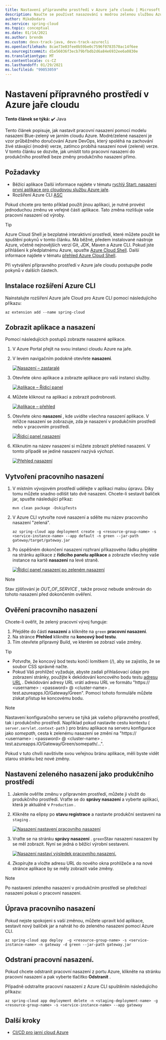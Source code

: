 ```yaml
---
title: Nastavení přípravného prostředí v Azure jaře cloudu | Microsoft Docs
description: Naučte se používat nasazování s modrou zelenou službou Azure Pramenitého cloudu
author: MikeDodaro
ms.service: spring-cloud
ms.topic: conceptual
ms.date: 01/14/2021
ms.author: brendm
ms.custom: devx-track-java, devx-track-azurecli
ms.openlocfilehash: 8cae73e03fee0b59be0c7596f0783570ac14f6ee
ms.sourcegitcommit: d1e56036f3ecb79bfbdb2d6a84e6932ee6a0830e
ms.translationtype: MT
ms.contentlocale: cs-CZ
ms.lasthandoff: 01/29/2021
ms.locfileid: "99053059"
---
```

# <a name="set-up-a-staging-environment-in-azure-spring-cloud"></a>Nastavení přípravného prostředí v Azure jaře cloudu

**Tento článek se týká:** ✔️ Java

Tento článek popisuje, jak nastavit pracovní nasazení pomocí modelu nasazení Blue-zelený ve jarním cloudu Azure. Modré/zelené nasazení je vzor průběžného doručování Azure DevOps, který spoléhá na zachování živé stávající (modré) verze, zatímco probíhá nasazení nové (zelené) verze. V tomto článku se dozvíte, jak umístit toto pracovní nasazení do produkčního prostředí beze změny produkčního nasazení přímo.

## <a name="prerequisites"></a>Požadavky

* Běžící aplikace  Další informace najdete v tématu [rychlý Start: nasazení první aplikace pro cloudovou službu Azure jaře](spring-cloud-quickstart.md).
* Rozšíření Azure CLI [ASC](https://docs.microsoft.com/cli/azure/azure-cli-extensions-overview)

Pokud chcete pro tento příklad použít jinou aplikaci, je nutné provést jednoduchou změnu ve veřejné části aplikace.  Tato změna rozlišuje vaše pracovní nasazení od výroby.

>[!TIP]
> Azure Cloud Shell je bezplatné interaktivní prostředí, které můžete použít ke spuštění pokynů v tomto článku.  Má běžné, předem instalované nástroje Azure, včetně nejnovějších verzí Git, JDK, Maven a Azure CLI. Pokud jste přihlášeni k předplatnému Azure, spusťte [Azure Cloud Shell](https://shell.azure.com).  Další informace najdete v tématu [přehled Azure Cloud Shell](../cloud-shell/overview.md).

Při vytváření přípravného prostředí v Azure jaře cloudu postupujte podle pokynů v dalších částech.

## <a name="install-the-azure-cli-extension"></a>Instalace rozšíření Azure CLI

Nainstalujte rozšíření Azure jaře Cloud pro Azure CLI pomocí následujícího příkazu:

```azurecli
az extension add --name spring-cloud
```
    
## <a name="view-apps-and-deployments"></a>Zobrazit aplikace a nasazení

Pomocí následujících postupů zobrazte nasazené aplikace.

1. V Azure Portal přejít na svou instanci cloudu Azure na jaře.

1. V levém navigačním podokně otevřete **nasazení**.

    [![Nasazení – zastaralé](media/spring-cloud-blue-green-staging/deployments.png)](media/spring-cloud-blue-green-staging/deployments.png)

1. Otevřete okno aplikace a zobrazte aplikace pro vaši instanci služby.

    [![Aplikace – Řídicí panel](media/spring-cloud-blue-green-staging/app-dashboard.png)](media/spring-cloud-blue-green-staging/app-dashboard.png)

1. Můžete kliknout na aplikaci a zobrazit podrobnosti.

    [![Aplikace – přehled](media/spring-cloud-blue-green-staging/app-overview.png)](media/spring-cloud-blue-green-staging/app-overview.png)

1. Otevřete okno **nasazení** , kde uvidíte všechna nasazení aplikace. V mřížce nasazení se zobrazuje, zda je nasazení v produkčním prostředí nebo v pracovním prostředí.

    [![Řídicí panel nasazení](media/spring-cloud-blue-green-staging/deployments-dashboard.png)](media/spring-cloud-blue-green-staging/deployments-dashboard.png)

1. Kliknutím na název nasazení si můžete zobrazit přehled nasazení. V tomto případě se jediné nasazení nazývá *výchozí*.

    [![Přehled nasazení](media/spring-cloud-blue-green-staging/deployments-overview.png)](media/spring-cloud-blue-green-staging/deployments-overview.png)
    

## <a name="create-a-staging-deployment"></a>Vytvoření pracovního nasazení

1. V místním vývojovém prostředí udělejte v aplikaci malou úpravu. Díky tomu můžete snadno odlišit tato dvě nasazení. Chcete-li sestavit balíček jar, spusťte následující příkaz: 

    ```console
    mvn clean package -DskipTests
    ```

1. V Azure CLI vytvořte nové nasazení a sdělte mu název pracovního nasazení "zelená".

    ```azurecli
    az spring-cloud app deployment create -g <resource-group-name> -s <service-instance-name> --app default -n green --jar-path gateway/target/gateway.jar
    ```

1. Po úspěšném dokončení nasazení rozhraní příkazového řádku přejděte na stránku aplikace z **řídicího panelu aplikace** a zobrazte všechny vaše instance na kartě **nasazení** na levé straně.

   [![Řídicí panel nasazení po zeleném nasazení](media/spring-cloud-blue-green-staging/deployments-dashboard-2.png)](media/spring-cloud-blue-green-staging/deployments-dashboard-2.png)

  
> [!NOTE]
> Stav zjišťování je *OUT_OF_SERVICE* , takže provoz nebude směrován do tohoto nasazení před dokončením ověření.

## <a name="verify-the-staging-deployment"></a>Ověření pracovního nasazení

Chcete-li ověřit, že zelený pracovní vývoj funguje:
1. Přejděte do části **nasazení** a klikněte na `green` **pracovní nasazení**.
1. Na stránce **Přehled** klikněte na **koncový bod testu**.
1. Tím otevřete přípravný Build, ve kterém se zobrazí vaše změny.

>[!TIP]
> * Potvrďte, že koncový bod testu končí lomítkem (/), aby se zajistilo, že se soubor CSS správně načte.  
> * Pokud Váš prohlížeč vyžaduje, abyste zadali přihlašovací údaje pro zobrazení stránky, použijte k dekódování koncového bodu testu [adresu URL](https://www.urldecoder.org/) . Dekódování adresy URL vrátí adresu URL ve formátu "https:// \<username> : \<password> @ \<cluster-name> . test.azureapps.IO/Gateway/Green".  Pomocí tohoto formuláře můžete získat přístup ke koncovému bodu.

>[!NOTE]    
> Nastavení konfiguračního serveru se týká jak vašeho přípravného prostředí, tak i produkčního prostředí. Například pokud nastavíte cestu kontextu ( `server.servlet.context-path` ) pro bránu aplikace na serveru konfigurace jako *somepath*, cesta k zelenému nasazení se změní na "https:// \<username> : \<password> @ \<cluster-name> . test.azureapps.IO/Gateway/Green/somepath/...".
 
 Pokud v tuto chvíli navštívíte svou veřejnou bránu aplikace, měli byste vidět starou stránku bez nové změny.
    
## <a name="set-the-green-deployment-as-the-production-environment"></a>Nastavení zeleného nasazení jako produkčního prostředí

1. Jakmile ověříte změnu v přípravném prostředí, můžete ji vložit do produkčního prostředí. Vraťte se do **správy nasazení** a vyberte aplikaci, která je aktuálně v `Production` .

1. Klikněte na elipsy po **stavu registrace** a nastavte produkční sestavení na `staging` .

   [![Nasazení nastavení pracovního nasazení](media/spring-cloud-blue-green-staging/set-staging-deployment.png)](media/spring-cloud-blue-green-staging/set-staging-deployment.png)

1. Vraťte se na stránku **správy nasazení** .  `green`Stav nasazení nasazení by se měl zobrazit. Nyní se jedná o běžící výrobní sestavení.

   [![Nasazení nastaví výsledek pracovního nasazení.](media/spring-cloud-blue-green-staging/set-staging-deployment-result.png)](media/spring-cloud-blue-green-staging/set-staging-deployment-result.png)

1. Zkopírujte a vložte adresu URL do nového okna prohlížeče a na nové stránce aplikace by se měly zobrazit vaše změny.

>[!NOTE]
> Po nastavení zeleného nasazení v produkčním prostředí se předchozí nasazení pokusí o pracovní nasazení.

## <a name="modify-the-staging-deployment"></a>Úprava pracovního nasazení

Pokud nejste spokojeni s vaší změnou, můžete upravit kód aplikace, sestavit nový balíček jar a nahrát ho do zeleného nasazení pomocí Azure CLI.

```azurecli
az spring-cloud app deploy  -g <resource-group-name> -s <service-instance-name> -n gateway -d green --jar-path gateway.jar
```

## <a name="delete-the-staging-deployment"></a>Odstraní pracovní nasazení.

Pokud chcete odstranit pracovní nasazení z portu Azure, klikněte na stránku pracovní nasazení a pak vyberte tlačítko **Odstranit** .

Případně odstraňte pracovní nasazení z Azure CLI spuštěním následujícího příkazu:

```azurecli
az spring-cloud app deployment delete -n <staging-deployment-name> -g <resource-group-name> -s <service-instance-name> --app gateway
```

## <a name="next-steps"></a>Další kroky

* [CI/CD pro jarní cloud Azure](https://review.docs.microsoft.com/azure/spring-cloud/spring-cloud-howto-cicd?branch=pr-en-us-142929&pivots=programming-language-java)